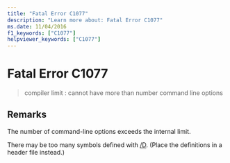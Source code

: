 ```yaml
---
title: "Fatal Error C1077"
description: "Learn more about: Fatal Error C1077"
ms.date: 11/04/2016
f1_keywords: ["C1077"]
helpviewer_keywords: ["C1077"]
---
```

# Fatal Error C1077

> compiler limit : cannot have more than number command line options

## Remarks

The number of command-line options exceeds the internal limit.

There may be too many symbols defined with [/D](../../build/reference/d-preprocessor-definitions.md). (Place the definitions in a header file instead.)
